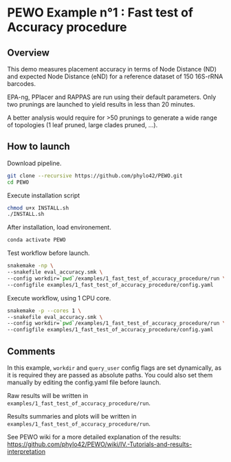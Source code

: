 # PEWO Example n°1 : Fast test of Accuracy procedure

## Overview

This demo measures placement accuracy in terms of Node Distance (ND)
and expected Node Distance (eND) for a reference dataset
of 150 16S-rRNA barcodes.

EPA-ng, PPlacer and RAPPAS are run using their default parameters.
Only two prunings are launched to yield results in less than 20 minutes.

A better analysis would require for >50 prunings to generate a wide
range of topologies (1 leaf pruned, large clades pruned, ...).


## How to launch

Download pipeline.
``` bash
git clone --recursive https://github.com/phylo42/PEWO.git
cd PEWO
```

Execute installation script
``` bash
chmod u+x INSTALL.sh
./INSTALL.sh
```

After installation, load environement.
``` bash
conda activate PEWO
```

Test workflow before launch.
``` bash
snakemake -np \
--snakefile eval_accuracy.smk \
--config workdir=`pwd`/examples/1_fast_test_of_accuracy_procedure/run \
--configfile examples/1_fast_test_of_accuracy_procedure/config.yaml
```

Execute workflow, using 1 CPU core.
``` bash
snakemake -p --cores 1 \
--snakefile eval_accuracy.smk \
--config workdir=`pwd`/examples/1_fast_test_of_accuracy_procedure/run \
--configfile examples/1_fast_test_of_accuracy_procedure/config.yaml
```

## Comments

In this example, `workdir` and `query_user` config flags are set
dynamically, as it is required they are passed as absolute paths.
You could also set them manually by editing the config.yaml file
before launch.

Raw results will be written in
`examples/1_fast_test_of_accuracy_procedure/run`.

Results summaries and plots will be written in
`examples/1_fast_test_of_accuracy_procedure/run`.

See PEWO wiki for a more detailed explanation of the results:
https://github.com/phylo42/PEWO/wiki/IV.-Tutorials-and-results-interpretation
